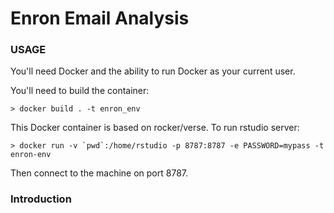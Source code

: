 Enron Email Analysis
====================

### USAGE

You'll need Docker and the ability to run Docker as your current user.

You'll need to build the container:

    > docker build . -t enron_env

This Docker container is based on rocker/verse. To run rstudio server:

    > docker run -v `pwd`:/home/rstudio -p 8787:8787 -e PASSWORD=mypass -t enron-env
      
Then connect to the machine on port 8787.

### Introduction

